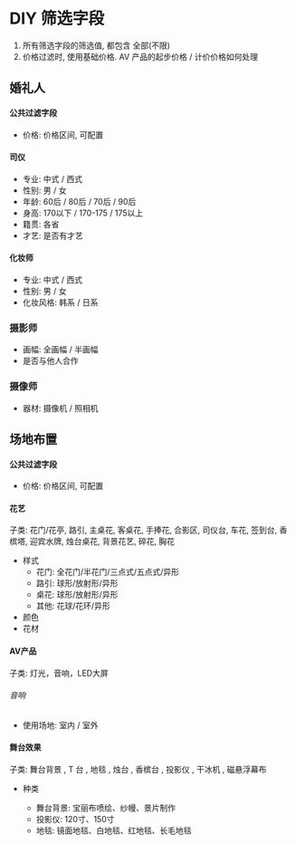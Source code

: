 # DIY 筛选字段

1. 所有筛选字段的筛选值, 都包含 全部(不限)
2. 价格过滤时, 使用基础价格. AV 产品的起步价格 / 计价价格如何处理

## 婚礼人

#### 公共过滤字段

- 价格: 价格区间, 可配置

#### 司仪

- 专业: 中式 / 西式
- 性别: 男 / 女
- 年龄: 60后 / 80后 / 70后 / 90后
- 身高: 170以下 / 170-175 / 175以上
- 籍贯: 各省
- 才艺: 是否有才艺

#### 化妆师

- 专业: 中式 / 西式
- 性别: 男 / 女
- 化妆风格: 韩系 / 日系

### 摄影师

- 画幅: 全画幅 / 半画幅
- 是否与他人合作

### 摄像师

- 器材: 摄像机 / 照相机

## 场地布置

#### 公共过滤字段

- 价格: 价格区间, 可配置

#### 花艺

子类: 花门/花亭, 路引, 主桌花, 客桌花, 手捧花, 合影区, 司仪台, 车花, 签到台, 香槟塔, 迎宾水牌, 烛台桌花, 背景花艺, 碎花, 胸花

- 样式
    - 花门: 全花门/半花门/三点式/五点式/异形
    - 路引: 球形/放射形/异形
    - 桌花: 球形/放射形/异形
    - 其他: 花球/花环/异形
- 颜色
- 花材

#### AV产品

子类: 灯光，音响，LED大屏

###### 音响

- 使用场地: 室内 / 室外

#### 舞台效果

子类: 舞台背景 , T 台 , 地毯 , 烛台 , 香槟台 , 投影仪 , 干冰机 , 磁悬浮幕布

- 种类

    - 舞台背景: 宝丽布喷绘、纱幔、景片制作
    - 投影仪: 120寸、150寸
    - 地毯: 镜面地毯、白地毯、红地毯、长毛地毯
